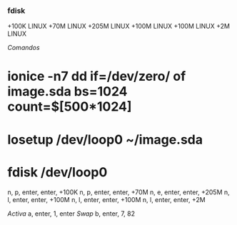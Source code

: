 ### fdisk ###
+100K LINUX
+70M LINUX
+205M LINUX
+100M LINUX
+100M LINUX
+2M LINUX

*Comandos*
# ionice -n7 dd if=/dev/zero/ of image.sda bs=1024 count=$[500*1024]
# losetup /dev/loop0 ~/image.sda
# fdisk /dev/loop0

n, p, enter, enter, +100K
n, p, enter, enter, +70M
n, e, enter, enter, +205M
n, l, enter, enter, +100M
n, l, enter, enter, +100M
n, l, enter, enter, +2M

*Activa*
a, enter, 1, enter
*Swap*
b, enter, 7, 82
